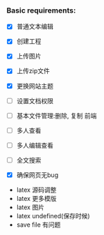 ### Basic requirements:

- [x] 普通文本编辑
- [x] 创建工程
- [x] 上传图片
- [x] 上传zip文件
- [x] 更换网站主题
- [ ] 设置文档权限
- [ ] 基本文件管理:删除, 复制 前端
- [ ] 多人查看
- [ ] 多人编辑查看
- [ ] 全文搜索
- [x] 确保网页无bug


- latex 源码调整
- latex 更多模版
- latex 图片
- latex undefined(保存时候)
- save file 有问题
